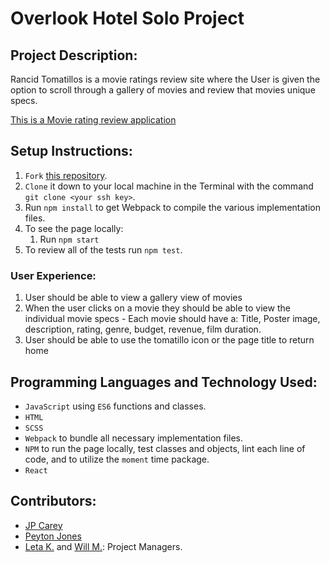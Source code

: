 # Overlook Hotel Solo Project
## Project Description:
Rancid Tomatillos is a movie ratings review site where the User is given the option to scroll through a gallery of movies and review that movies unique specs.

[This is a Movie rating review application](https://jaypeasee.github.io/rancid-tomatillos/)


## Setup Instructions:
  1. `Fork` [this repository](https://github.com/jaypeasee/rancid-tomatillos).
  2. `Clone` it down to your local machine in the Terminal with the command `git clone <your ssh key>`. 
  3. Run `npm install` to get Webpack to compile the various implementation files.
  4. To see the page locally:
     1. Run `npm start`
  5. To review all of the tests run `npm test`.

### User Experience:
  1. User should be able to view a gallery view of movies 
  2. When the user clicks on a movie they should be able to view the individual movie specs
    - Each movie should have a: Title, Poster image, description, rating, genre, budget, revenue, film duration.
  3. User should be able to use the tomatillo icon or the page title to return home



## Programming Languages and Technology Used:
* `JavaScript` using `ES6` functions and classes.
* `HTML`
* `SCSS`
* `Webpack` to bundle all necessary implementation files.
* `NPM` to run the page locally, test classes and objects, lint each line of code, and to utilize the `moment` time package.
* `React`


## Contributors:
* [JP Carey](https://github.com/jaypeasee)
* [Peyton Jones](https://github.com/peytonjo)
* [Leta K.](https://github.com/BobGu) and [Will M.](https://github.com/Kalikoze): Project Managers.
